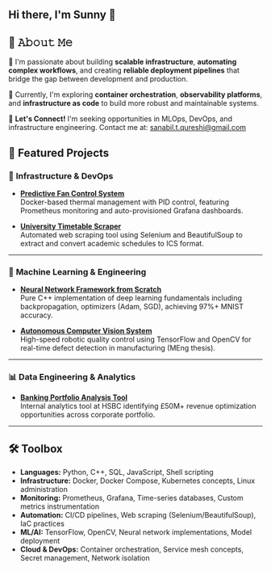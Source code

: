 ## Hi there, I'm Sunny 👋 

## :book: 𝙰𝚋𝚘𝚞𝚝 𝙼𝚎

🚀 I'm passionate about building **scalable infrastructure**, **automating complex workflows**, and creating **reliable deployment pipelines** that bridge the gap between development and production.

🧠 Currently, I'm exploring **container orchestration**, **observability platforms**, and **infrastructure as code** to build more robust and maintainable systems.

🤝 **Let's Connect!** I'm seeking opportunities in MLOps, DevOps, and infrastructure engineering. Contact me at: sanabil.t.qureshi@gmail.com

## 📌 Featured Projects

### 🔧 **Infrastructure & DevOps**
- **[Predictive Fan Control System](link)**  
   Docker-based thermal management with PID control, featuring Prometheus monitoring and auto-provisioned Grafana dashboards.

- **[University Timetable Scraper](link)**  
   Automated web scraping tool using Selenium and BeautifulSoup to extract and convert academic schedules to ICS format.

---

### 🤖 **Machine Learning & Engineering**
- **[Neural Network Framework from Scratch](link)**  
   Pure C++ implementation of deep learning fundamentals including backpropagation, optimizers (Adam, SGD), achieving 97%+ MNIST accuracy.

- **[Autonomous Computer Vision System](link)**  
   High-speed robotic quality control using TensorFlow and OpenCV for real-time defect detection in manufacturing (MEng thesis).

---

### 📊 **Data Engineering & Analytics**
- **[Banking Portfolio Analysis Tool](link)**  
   Internal analytics tool at HSBC identifying £50M+ revenue optimization opportunities across corporate portfolio.

---

## 🛠️ Toolbox

- **Languages:** Python, C++, SQL, JavaScript, Shell scripting
- **Infrastructure:** Docker, Docker Compose, Kubernetes concepts, Linux administration
- **Monitoring:** Prometheus, Grafana, Time-series databases, Custom metrics instrumentation
- **Automation:** CI/CD pipelines, Web scraping (Selenium/BeautifulSoup), IaC practices
- **ML/AI:** TensorFlow, OpenCV, Neural network implementations, Model deployment
- **Cloud & DevOps:** Container orchestration, Service mesh concepts, Secret management, Network isolation
